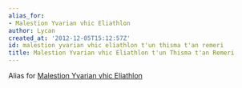 ```yaml
---
alias_for:
- Malestion Yvarian vhic Eliathlon
author: Lycan
created_at: '2012-12-05T15:12:57Z'
id: malestion yvarian vhic eliathlon t'un thisma t'an remeri
title: Malestion Yvarian vhic Eliathlon t'un Thisma t'an Remeri
---
```

Alias for [Malestion Yvarian vhic Eliathlon]

  [Malestion Yvarian vhic Eliathlon]: Malestion_Yvarian_vhic_Eliathlon